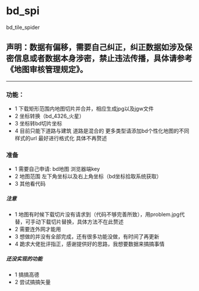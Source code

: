 # bd_spi
bd_tile_spider

## 声明：数据有偏移，需要自己纠正，纠正数据如涉及保密信息或者数据本身涉密，禁止违法传播，具体请参考《地图审核管理规定》。
-----------

### 功能：
* 1 下载矩形范围内地图切片并合并，相应生成jpg以及jgw文件
* 2 坐标转换（bd_4326_火星）
* 3 坐标转bd切片坐标
* 4 目前只能下道路与建筑  道路是混合的 更多类型请添加bd个性化地图的不同样式的url 最好进行格式化 具体不再赘述

### 准备
* 1 需要自己申请: bd地图 浏览器端key
* 2 地图范围 左下角坐标以及右上角坐标（bd坐标拾取系统获取）
* 3 其他看代码

##### 注意
* 1 地图有时候下载切片没有请求到（代码不够完善所致），用problem.jpg代替，可手动下载切片替换，具体方法不在此赘述
* 2 需要连外网才能用
* 3 想做的并没有全部完成，还有很多功能没做，有时间了再更新
* 4 跪求大佬批评指正，感谢提供好的思路，我想要数据来搞搞事情

##### 还没实现的功能
* 1 搞搞高德
* 2 尝试搞搞矢量
